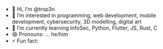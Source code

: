 - 👋 Hi, I’m @trop3n
- 👀 I’m interested in programming, web development, mobile development, cybersecurity, 3D modelling, digital art
- 🌱 I’m currently learning InfoSec, Python, Flutter, JS, Rust, C
- 😄 Pronouns: ... he/him
- ⚡ Fun fact: 

<!---
trop3n/trop3n is a ✨ special ✨ repository because its `README.md` (this file) appears on your GitHub profile.
You can click the Preview link to take a look at your changes.
--->
